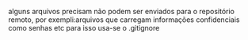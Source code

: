 alguns arquivos precisam não podem ser enviados para o repositório remoto, por exempli:arquivos que carregam informações confidenciais como senhas etc
para isso usa-se o .gitignore